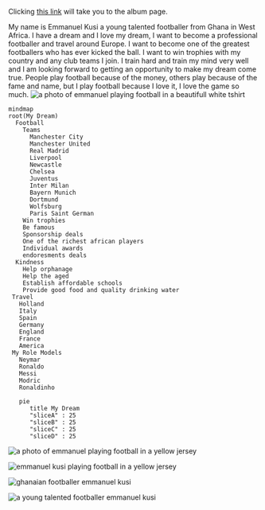 Clicking [this link](ALBUM.md) will take you to the album page.

My name is Emmanuel Kusi a young talented footballer from Ghana in West Africa. I have a dream and I love my dream, I want to become a professional footballer and travel around Europe. I want to become one of the greatest footballers who has ever kicked the ball. I want to win trophies with my country and any club teams I join. I train hard and train my mind very well and I am looking forward to getting an opportunity to make my dream come true. People play football because of the money, others play because of the fame and name, but I play football because I love it, I love the game so much.
![a photo of emmanuel playing football in a beautifull white tshirt](football.jpeg)

```mermaid
mindmap
root(My Dream)
  Football
    Teams
      Manchester City
      Manchester United
      Real Madrid
      Liverpool
      Newcastle
      Chelsea
      Juventus
      Inter Milan
      Bayern Munich
      Dortmund
      Wolfsburg
      Paris Saint German
    Win trophies
    Be famous
    Sponsorship deals
    One of the richest african players
    Individual awards
    endoresments deals
  Kindness
    Help orphanage
    Help the aged
    Establish affordable schools
    Provide good food and quality drinking water
 Travel
   Holland
   Italy
   Spain
   Germany
   England
   France
   America
 My Role Models
   Neymar
   Ronaldo
   Messi
   Modric
   Ronaldinho
```

```mermaid
   pie
      title My Dream
      "sliceA" : 25
      "sliceB" : 25
      "sliceC" : 25
      "sliceD" : 25
```
![a photo of emmanuel playing football in a yellow jersey](football1.jpeg)

![emmanuel kusi playing football in a yellow jersey](football2.jpeg)

![ghanaian footballer emmanuel kusi](football3.jpeg)

![a young talented footballer emmanuel kusi](football4.jpeg)
